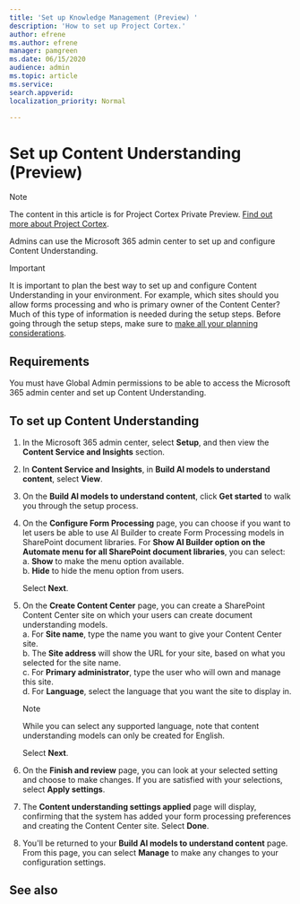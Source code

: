 ```yaml
---
title: 'Set up Knowledge Management (Preview) '
description: 'How to set up Project Cortex.'
author: efrene
ms.author: efrene
manager: pamgreen
ms.date: 06/15/2020
audience: admin
ms.topic: article
ms.service: 
search.appverid: 
localization_priority: Normal

---
```

# Set up Content Understanding (Preview)

> [!Note] 
> The content in this article is for Project Cortex Private Preview. [Find out more about Project Cortex]().

Admins can use the Microsoft 365 admin center to set up and configure Content Understanding. 

> [!Important]
> It is important to plan the best way to set up and configure Content Understanding in your environment. For example, which sites should you allow forms processing and who is primary owner of the Content Center?  Much of this type of information is needed during the setup steps. Before going through the setup steps, make sure to [make all your planning considerations]().


## Requirements 
You must have Global Admin permissions to be able to access the Microsoft 365 admin center and set up Content Understanding.



## To set up Content Understanding

1. In the Microsoft 365 admin center, select **Setup**, and then view the **Content Service and Insights** section.
2. In **Content Service and Insights**, in **Build AI models to understand content**, select **View**.<br/>
3. On the **Build AI models to understand content**, click **Get started** to walk you through the setup process.<br/>
4. On the **Configure Form Processing** page, you can choose if you want to let users be able to use AI Builder to create Form Processing models in SharePoint document libraries.  For **Show AI Builder option on the Automate menu for all SharePoint document libraries**, you can select:</br>
    a. **Show** to make the menu option available.</br>
    b. **Hide** to hide the menu option from users.</br>

    Select **Next**.
5. On the **Create Content Center** page, you can create a SharePoint Content Center site on which your users can create document understanding models. </br>
    a. For **Site name**, type the name you want to give your Content Center site.</br>
    b. The **Site address** will show the URL for your site, based on what you selected for the site name.</br>
    c. For **Primary administrator**, type the user who will own and manage this site.</br>
    d. For **Language**, select the language that you want the site to display in.  </br>
    > [!Note] 
    > While you can select any supported language, note that content understanding models can only be created for English.</br>

    Select **Next**.
6. On the **Finish and review** page, you can look at your selected setting and choose to make changes. If you are satisfied with your selections, select **Apply settings**.
7. The **Content understanding settings applied** page will display, confirming that the system has added your form processing preferences and creating the Content Center site. Select **Done**.
8. You'll be returned to your **Build AI models to understand content** page. From this page, you can select **Manage** to make any changes to your configuration settings. 

## See also



  






